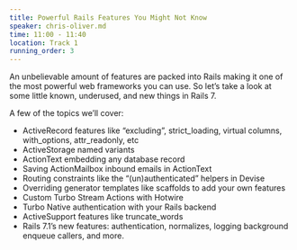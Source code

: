 ```yaml
---
title: Powerful Rails Features You Might Not Know
speaker: chris-oliver.md
time: 11:00 - 11:40
location: Track 1
running_order: 3
---
```


An unbelievable amount of features are packed into Rails making it one of the most powerful web frameworks you can use. So let’s take a look at some little known, underused, and new things in Rails 7.

A few of the topics we’ll cover:

- ActiveRecord features like “excluding”, strict_loading, virtual columns, with_options, attr_readonly, etc
- ActiveStorage named variants
- ActionText embedding any database record
- Saving ActionMailbox inbound emails in ActionText
- Routing constraints like the “(un)authenticated” helpers in Devise
- Overriding generator templates like scaffolds to add your own features
- Custom Turbo Stream Actions with Hotwire
- Turbo Native authentication with your Rails backend
- ActiveSupport features like truncate_words
- Rails 7.1’s new features: authentication, normalizes, logging background enqueue callers, and more.

